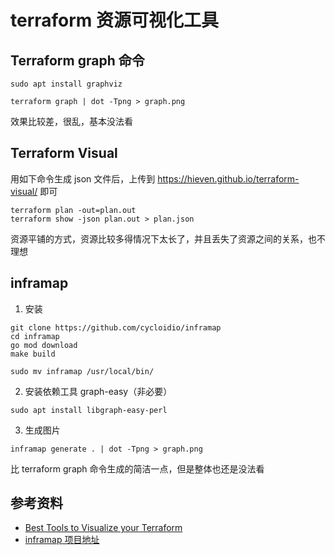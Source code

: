 # terraform 资源可视化工具

## Terraform graph 命令

```shell
sudo apt install graphviz

terraform graph | dot -Tpng > graph.png
```

效果比较差，很乱，基本没法看

## Terraform Visual

用如下命令生成 json 文件后，上传到 <https://hieven.github.io/terraform-visual/> 即可

```shell
terraform plan -out=plan.out
terraform show -json plan.out > plan.json
```

资源平铺的方式，资源比较多得情况下太长了，并且丢失了资源之间的关系，也不理想

## inframap

1. 安装

```shell
git clone https://github.com/cycloidio/inframap
cd inframap
go mod download
make build

sudo mv inframap /usr/local/bin/
```

2. 安装依赖工具 graph-easy（非必要）

```shell
sudo apt install libgraph-easy-perl
```

3. 生成图片

```shell
inframap generate . | dot -Tpng > graph.png
```

比 terraform graph 命令生成的简洁一点，但是整体也还是没法看

##  

## 参考资料

- [Best Tools to Visualize your Terraform](https://blog.brainboard.co/best-tools-to-visualize-your-terraform-d4b537f091dc)
- [inframap 项目地址](https://github.com/cycloidio/inframap)
